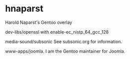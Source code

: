 hnaparst
=========

Harold Naparst's Gentoo overlay

dev-libs/openssl  with enable-ec_nistp_64_gcc_128

media-sound/subsonic See subsonic.org for information.

www-apps/joomla.  I am the Gentoo maintainer for Joomla.
